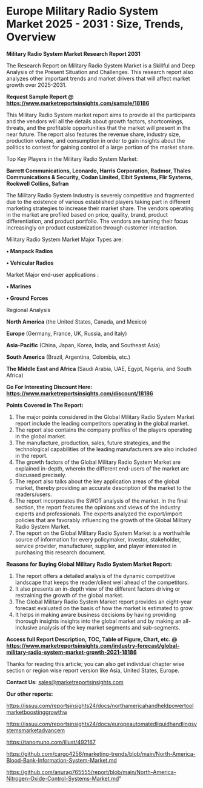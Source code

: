 # Europe Military Radio System Market 2025 - 2031 : Size, Trends, Overview

<strong>Military Radio System Market Research Report 2031</strong>

The Research Report on Military Radio System Market is a Skillful and Deep Analysis of the Present Situation and Challenges. This research report also analyzes other important trends and market drivers that will affect market growth over 2025-2031.

<strong>Request Sample Report @ <a href=https://www.marketreportsinsights.com/sample/18186>https://www.marketreportsinsights.com/sample/18186</a></strong>

This Military Radio System market report aims to provide all the participants and the vendors will all the details about growth factors, shortcomings, threats, and the profitable opportunities that the market will present in the near future. The report also features the revenue share, industry size, production volume, and consumption in order to gain insights about the politics to contest for gaining control of a large portion of the market share.

Top Key Players in the Military Radio System Market:

<strong>Barrett Communications, Leonardo, Harris Corporation, Radmor, Thales Communications & Security, Codan Limited, Elbit Systems, Flir Systems, Rockwell Collins, Safran</strong>

The Military Radio System Industry is severely competitive and fragmented due to the existence of various established players taking part in different marketing strategies to increase their market share. The vendors operating in the market are profiled based on price, quality, brand, product differentiation, and product portfolio. The vendors are turning their focus increasingly on product customization through customer interaction.

Military Radio System Market Major Types are:

<strong>• Manpack Radios

• Vehicular Radios</strong>

Market Major end-user applications :

<strong>• Marines

• Ground Forces</strong>

Regional Analysis

</u><strong><b>North America</b></strong> (the United States, Canada, and Mexico)

<strong><b>Europe </b></strong>(Germany, France, UK, Russia, and Italy)

<strong><b>Asia-Pacific</b></strong> (China, Japan, Korea, India, and Southeast Asia)

<strong><b>South America</b></strong> (Brazil, Argentina, Colombia, etc.)

<strong><b>The Middle East and Africa</b></strong> (Saudi Arabia, UAE, Egypt, Nigeria, and South Africa)

<strong>Go For Interesting Discount Here: <a href=https://www.marketreportsinsights.com/discount/18186>https://www.marketreportsinsights.com/discount/18186</a></strong>

<strong>Points Covered in The Report:</strong>
<ol>
  <li>The major points considered in the Global Military Radio System Market report include the leading competitors operating in the global market.</li>
  <li>The report also contains the company profiles of the players operating in the global market.</li>
  <li>The manufacture, production, sales, future strategies, and the technological capabilities of the leading manufacturers are also included in the report.</li>
  <li>The growth factors of the Global Military Radio System Market are explained in-depth, wherein the different end-users of the market are discussed precisely.</li>
  <li>The report also talks about the key application areas of the global market, thereby providing an accurate description of the market to the readers/users.</li>
  <li>The report incorporates the SWOT analysis of the market. In the final section, the report features the opinions and views of the industry experts and professionals. The experts analyzed the export/import policies that are favorably influencing the growth of the Global Military Radio System Market.</li>
  <li>The report on the Global Military Radio System Market is a worthwhile source of information for every policymaker, investor, stakeholder, service provider, manufacturer, supplier, and player interested in purchasing this research document.</li>
</ol>
<strong>Reasons for Buying Global Military Radio System Market Report:</strong>

<ol>
  <li>The report offers a detailed analysis of the dynamic competitive landscape that keeps the reader/client well ahead of the competitors.</li>
  <li>It also presents an in-depth view of the different factors driving or restraining the growth of the global market.</li>
  <li>The Global Military Radio System Market report provides an eight-year forecast evaluated on the basis of how the market is estimated to grow.</li>
  <li>It helps in making aware business decisions by having providing thorough insights insights into the global market and by making an all-inclusive analysis of the key market segments and sub-segments.</li>
</ol>
<strong>Access full Report Description, TOC, Table of Figure, Chart, etc. @ <a href=https://www.marketreportsinsights.com/industry-forecast/global-military-radio-system-market-growth-2021-18186>https://www.marketreportsinsights.com/industry-forecast/global-military-radio-system-market-growth-2021-18186</a></strong>


Thanks for reading this article; you can also get individual chapter wise section or region wise report version like Asia, United States, Europe.

<strong>Contact Us:</strong>
sales@marketreportsinsights.com

<strong>Our other reports:</strong>

<a href=https://issuu.com/reportsinsights24/docs/northamericahandheldpowertoolmarketboostinggrowthw>https://issuu.com/reportsinsights24/docs/northamericahandheldpowertoolmarketboostinggrowthw</a>

<a href=https://issuu.com/reportsinsights24/docs/europeautomatedliquidhandlingsystemsmarketadvancem>https://issuu.com/reportsinsights24/docs/europeautomatedliquidhandlingsystemsmarketadvancem</a>

<a href=https://tanomuno.com/illust/492167>https://tanomuno.com/illust/492167</a>

<a href=https://github.com/cargo4256/marketing-trends/blob/main/North-America-Blood-Bank-Information-System-Market.md>https://github.com/cargo4256/marketing-trends/blob/main/North-America-Blood-Bank-Information-System-Market.md</a>

<a href=https://github.com/anurag765555/report/blob/main/North-America-Nitrogen-Oxide-Control-Systems-Market.md>https://github.com/anurag765555/report/blob/main/North-America-Nitrogen-Oxide-Control-Systems-Market.md</a>"
